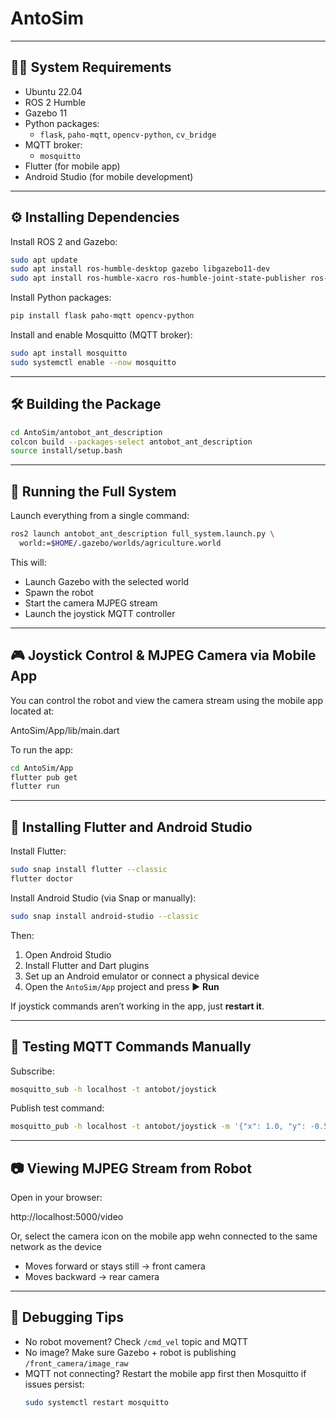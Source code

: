 # AntoSim


- - -

## 🧑‍💻 System Requirements

- Ubuntu 22.04  
- ROS 2 Humble  
- Gazebo 11  
- Python packages:
  - `flask`, `paho-mqtt`, `opencv-python`, `cv_bridge`  
- MQTT broker:
  - `mosquitto`  
- Flutter (for mobile app)
- Android Studio (for mobile development)

- - -

## ⚙️ Installing Dependencies

Install ROS 2 and Gazebo:

~~~bash
sudo apt update
sudo apt install ros-humble-desktop gazebo libgazebo11-dev
sudo apt install ros-humble-xacro ros-humble-joint-state-publisher ros-humble-robot-state-publisher
~~~

Install Python packages:

~~~bash
pip install flask paho-mqtt opencv-python
~~~

Install and enable Mosquitto (MQTT broker):

~~~bash
sudo apt install mosquitto
sudo systemctl enable --now mosquitto
~~~

- - -

## 🛠️ Building the Package

~~~bash
cd AntoSim/antobot_ant_description
colcon build --packages-select antobot_ant_description
source install/setup.bash
~~~

- - -

## 🚀 Running the Full System

Launch everything from a single command:

~~~bash
ros2 launch antobot_ant_description full_system.launch.py \
  world:=$HOME/.gazebo/worlds/agriculture.world
~~~

This will:
- Launch Gazebo with the selected world  
- Spawn the robot  
- Start the camera MJPEG stream  
- Launch the joystick MQTT controller  

- - -

## 🎮 Joystick Control & MJPEG Camera via Mobile App

You can control the robot and view the camera stream using the mobile app located at:

AntoSim/App/lib/main.dart


To run the app:

~~~bash
cd AntoSim/App
flutter pub get
flutter run
~~~

- - -

## 📱 Installing Flutter and Android Studio

Install Flutter:

~~~bash
sudo snap install flutter --classic
flutter doctor
~~~

Install Android Studio (via Snap or manually):

~~~bash
sudo snap install android-studio --classic
~~~

Then:

1. Open Android Studio  
2. Install Flutter and Dart plugins  
3. Set up an Android emulator or connect a physical device  
4. Open the `AntoSim/App` project and press ▶️ **Run**

If joystick commands aren’t working in the app, just **restart it**.

- - -

## 🔧 Testing MQTT Commands Manually

Subscribe:

~~~bash
mosquitto_sub -h localhost -t antobot/joystick
~~~

Publish test command:

~~~bash
mosquitto_pub -h localhost -t antobot/joystick -m '{"x": 1.0, "y": -0.5}'
~~~

- - -

## 📷 Viewing MJPEG Stream from Robot

Open in your browser:

http://localhost:5000/video

Or, select the camera icon on the mobile app wehn connected to the same network as the device


- Moves forward or stays still → front camera  
- Moves backward → rear camera  

- - -

## 🧪 Debugging Tips

- No robot movement? Check `/cmd_vel` topic and MQTT  
- No image? Make sure Gazebo + robot is publishing `/front_camera/image_raw`  
- MQTT not connecting? Restart the mobile app first then Mosquitto if issues persist:
  ~~~bash
  sudo systemctl restart mosquitto
  ~~~




